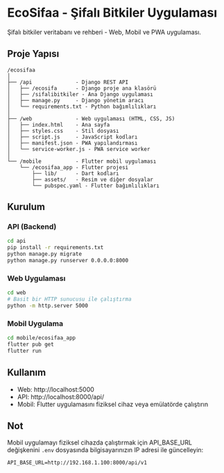 # EcoSifaa - Şifalı Bitkiler Uygulaması

Şifalı bitkiler veritabanı ve rehberi - Web, Mobil ve PWA uygulaması.

## Proje Yapısı

```
/ecosifaa
│
├── /api              - Django REST API
│   ├── /ecosifa      - Django proje ana klasörü
│   ├── /sifalibitkiler - Ana Django uygulaması
│   ├── manage.py     - Django yönetim aracı
│   └── requirements.txt - Python bağımlılıkları
│
├── /web              - Web uygulaması (HTML, CSS, JS)
│   ├── index.html    - Ana sayfa
│   ├── styles.css    - Stil dosyası
│   ├── script.js     - JavaScript kodları
│   ├── manifest.json - PWA yapılandırması
│   └── service-worker.js - PWA service worker
│
└── /mobile           - Flutter mobil uygulaması
    └── /ecosifaa_app - Flutter projesi
        ├── lib/      - Dart kodları
        ├── assets/   - Resim ve diğer dosyalar
        └── pubspec.yaml - Flutter bağımlılıkları
```

## Kurulum

### API (Backend)

```bash
cd api
pip install -r requirements.txt
python manage.py migrate
python manage.py runserver 0.0.0.0:8000
```

### Web Uygulaması

```bash
cd web
# Basit bir HTTP sunucusu ile çalıştırma
python -m http.server 5000
```

### Mobil Uygulama

```bash
cd mobile/ecosifaa_app
flutter pub get
flutter run
```

## Kullanım

- Web: http://localhost:5000
- API: http://localhost:8000/api/
- Mobil: Flutter uygulamasını fiziksel cihaz veya emülatörde çalıştırın

## Not

Mobil uygulamayı fiziksel cihazda çalıştırmak için API_BASE_URL değişkenini `.env` dosyasında bilgisayarınızın IP adresi ile güncelleyin:

```
API_BASE_URL=http://192.168.1.100:8000/api/v1
``` 